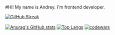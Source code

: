 #Hi! My name is Andrey. I'm frontend developer.

[![GitHub Streak](https://streak-stats.demolab.com?user=andrsweb&theme=transparent&hide_border=true&card_width=1000)](https://git.io/streak-stats)
<br/>
<br/>
[![Anurag's GitHub stats](https://github-readme-stats.vercel.app/api?username=andrsweb&theme=transparent&show_icons=true)](https://github.com/andrsweb/github-readme-stats)
[![Top Langs](https://github-readme-stats.vercel.app/api/top-langs/?username=andrsweb&theme=transparen)](https://github.com/andrsweb/github-readme-stats)
[![codewars](https://www.codewars.com/users/username/badges/large)](https://www.codewars.com/users/andrsweb) 
